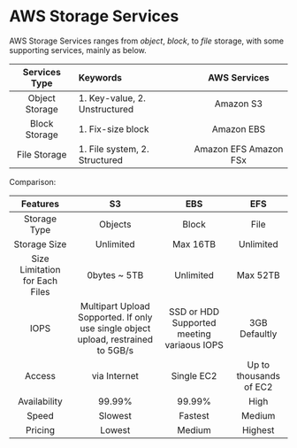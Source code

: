 # AWS Storage Services

AWS Storage Services ranges from *object*, *block*, to *file* storage, with some supporting services, mainly as below.

| Services Type |Keywords|AWS Services|
|:-------------:|:-------|:----------:|
|Object Storage |1. Key-value, 2. Unstructured|Amazon S3|
|Block Storage  |1. Fix-size block|Amazon EBS|
|File Storage   |1. File system, 2. Structured|Amazon EFS Amazon FSx|

Comparison:

|            Features            |                              S3                              |                    EBS                     |          EFS           |
| :----------------------------: | :----------------------------------------------------------: | :----------------------------------------: | :--------------------: |
|          Storage Type          |                           Objects                            |                   Block                    |          File          |
|          Storage Size          |                          Unlimited                           |                  Max 16TB                  |       Unlimited        |
| Size Limitation for Each Files |                         0bytes ~ 5TB                         |                 Unlimited                  |        Max 52TB        |
|              IOPS              | Multipart Upload Sopported. If only use single object upload, restrained to 5GB/s | SSD or HDD Supported meeting variaous IOPS |     3GB Defaultly      |
|             Access             |                         via Internet                         |                 Single EC2                 | Up to thousands of EC2 |
|          Availability          |                            99.99%                            |                   99.99%                   |          High          |
|             Speed              |                           Slowest                            |                  Fastest                   |         Medium         |
|            Pricing             |                            Lowest                            |                   Medium                   |        Highest         |

